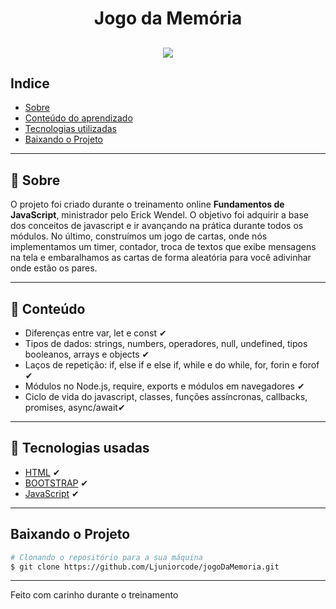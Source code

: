 <h1 align="center">
Jogo da Memória
</h1>



<h2 align="center">
<img src="https://i.gyazo.com/7377142397edd5d80c9c26ad93d83f2b.gif">
</h2>

## Indice
- [Sobre](#-Sobre)
- [Conteúdo do aprendizado](#-Conteúdo-do-aprendizado)
- [Tecnologias utilizadas](#-Tecnologias-utilizadas)
- [Baixando o Projeto](#-Baixando-o-Projeto)
---

## 📄 Sobre 
O projeto foi criado durante o treinamento online **Fundamentos de JavaScript**, ministrador pelo Erick Wendel. O objetivo foi adquirir a base dos conceitos de javascript e ir avançando na prática durante todos os módulos. No último, construímos um jogo de cartas, onde nós implementamos um timer, contador, troca de textos que exibe mensagens na tela e embaralhamos as cartas de forma aleatória para você adivinhar onde estão os pares.

---

## 👀 Conteúdo
- Diferenças entre var, let e const ✔
- Tipos de dados: strings, numbers, operadores, null, undefined, tipos booleanos, arrays e objects ✔
- Laços de repetição: if, else if e else if, while e do while, for, forin e forof ✔
- Módulos no Node.js, require, exports e módulos em navegadores ✔
- Ciclo de vida do javascript, classes, funções assíncronas, callbacks, promises, async/await✔

---

## 🚀 Tecnologias usadas
- [HTML](https://developer.mozilla.org/pt-BR/docs/Web/HTML) ✔
- [BOOTSTRAP](https://getbootstrap.com/) ✔
- [JavaScript](https://devdocs.io/javascript/) ✔

---

## Baixando o Projeto
```bash
# Clonando o repositório para a sua máquina
$ git clone https://github.com/Ljuniorcode/jogoDaMemoria.git

```

---

Feito com carinho durante o treinamento